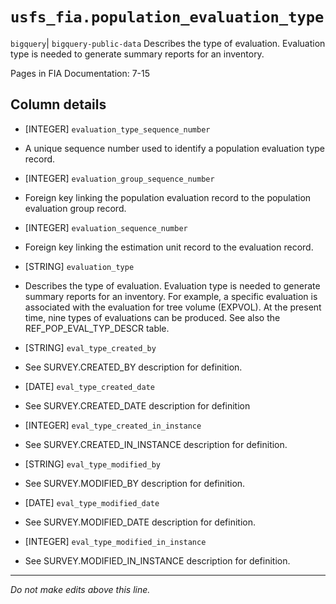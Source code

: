 # `usfs_fia.population_evaluation_type`
`bigquery`| `bigquery-public-data`
Describes the type of evaluation. Evaluation type is needed to generate summary reports for an inventory.	

Pages in FIA Documentation: 7-15

## Column details
* [INTEGER]   `evaluation_type_sequence_number`
 - A unique sequence number used to identify a population evaluation type record.
* [INTEGER]   `evaluation_group_sequence_number`
 - Foreign key linking the population evaluation record to the population evaluation group record.
* [INTEGER]   `evaluation_sequence_number`
 - Foreign key linking the estimation unit record to the evaluation record.
* [STRING]    `evaluation_type`
 - Describes the type of evaluation. Evaluation type is needed to generate summary reports for an inventory. For example, a specific evaluation is associated with the evaluation for tree volume (EXPVOL). At the present time, nine types of evaluations can be produced. See also the REF_POP_EVAL_TYP_DESCR table.
* [STRING]    `eval_type_created_by`
 - See SURVEY.CREATED_BY description for definition.
* [DATE]      `eval_type_created_date`
 - See SURVEY.CREATED_DATE description for definition
* [INTEGER]   `eval_type_created_in_instance`
 - See SURVEY.CREATED_IN_INSTANCE description for definition.
* [STRING]    `eval_type_modified_by`
 - See SURVEY.MODIFIED_BY description for definition.
* [DATE]      `eval_type_modified_date`
 - See SURVEY.MODIFIED_DATE description for definition.
* [INTEGER]   `eval_type_modified_in_instance`
 - See SURVEY.MODIFIED_IN_INSTANCE description for definition.

-------------------------------------------------------------------------------
*Do not make edits above this line.*
